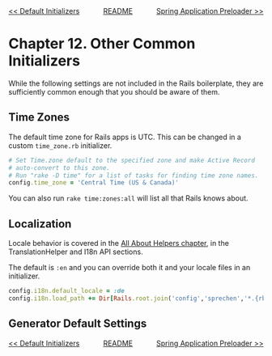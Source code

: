 <div>
<div style='float: left'><a href='ch11-default-initializers.md'>&lt;&lt; Default Initializers</a></div>
<div style='float: right'><a href='ch13-spring-application-preloader.md'>Spring Application Preloader &gt;&gt;</a></div>
<div style='float: inline-auto;text-align:center'><a href='README.md'>README</a></div>
<div style="clear: both"></div>
</div>

# Chapter 12. Other Common Initializers

While the following settings are not included in the Rails boilerplate, they
are sufficiently common enough that you should be aware of them.

## Time Zones

The default time zone for Rails apps is UTC. This can be changed in a custom
`time_zone.rb` initializer.

```ruby
# Set Time.zone default to the specified zone and make Active Record
# auto-convert to this zone.
# Run "rake -D time" for a list of tasks for finding time zone names.
config.time_zone = 'Central Time (US & Canada)'
```

You can also run `rake time:zones:all` will list all that Rails knows about.

## Localization

Locale behavior is covered in the [All About Helpers chapter][all-about-helpers],
in the TranslationHelper and I18n API sections.

The default is `:en` and you can override both it and your locale files in an
initializer.

```ruby
config.i18n.default_locale = :de
config.i18n.load_path += Dir[Rails.root.join('config','sprechen','*.{rb,yml}')]
```

## Generator Default Settings

<div>
<div style='float: left'><a href='ch11-default-initializers.md'>&lt;&lt; Default Initializers</a></div>
<div style='float: right'><a href='ch13-spring-application-preloader.md'>Spring Application Preloader &gt;&gt;</a></div>
<div style='float: inline-auto;text-align:center'><a href='README.md'>README</a></div>
<div style="clear: both"></div>
</div>

[all-about-helpers]: ch120-all-about-helpers.md

